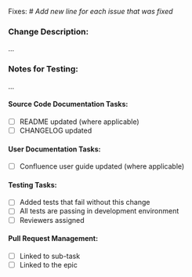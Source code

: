 Fixes: #
_Add new line for each issue that was fixed_

### Change Description:

...

### Notes for Testing:

...

#### Source Code Documentation Tasks:
- [ ] README updated (where applicable)
- [ ] CHANGELOG updated

#### User Documentation Tasks:
- [ ] Confluence user guide updated (where applicable)

#### Testing Tasks:
- [ ] Added tests that fail without this change
- [ ] All tests are passing in development environment
- [ ] Reviewers assigned

#### Pull Request Management:
- [ ] Linked to sub-task
- [ ] Linked to the epic
